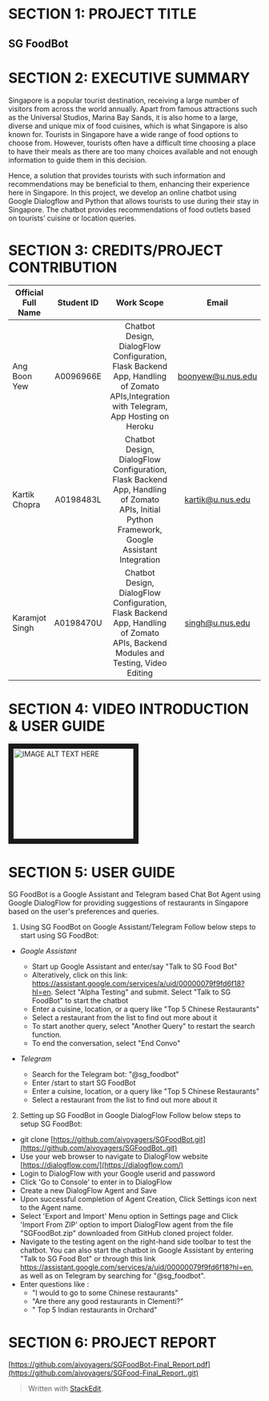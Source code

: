 # SECTION 1: PROJECT TITLE
SG FoodBot
--
# SECTION 2: EXECUTIVE SUMMARY
Singapore is a popular tourist destination, receiving a large number of visitors from across the world annually. Apart from famous attractions such as the Universal Studios, Marina Bay Sands, it is also home to a large, diverse and unique mix of food cuisines, which is what Singapore is also known for. Tourists in Singapore have a wide range of food options to choose from. However, tourists often have a difficult time choosing a place to have their meals as there are too many choices available and not enough information to guide them in this decision.

Hence, a solution that provides tourists with such information and recommendations may be beneficial to them, enhancing their experience here in Singapore. In this project, we develop an online chatbot using Google Dialogflow and Python that allows tourists to use during their stay in Singapore. The chatbot provides recommendations of food outlets based on tourists’ cuisine or location queries.

# SECTION 3: CREDITS/PROJECT CONTRIBUTION

| Official Full Name|Student ID| Work Scope  |Email|
| ------------- |:-------------:|:-----:|:----:|
|Ang Boon Yew   | A0096966E		|Chatbot Design, DialogFlow Configuration, Flask Backend App, Handling of Zomato APIs,Integration with Telegram, App Hosting on Heroku 	|boonyew@u.nus.edu|
|Kartik Chopra  |A0198483L		|Chatbot Design, DialogFlow Configuration, Flask Backend App, Handling of Zomato APIs, Initial Python Framework, Google Assistant Integration 	|kartik@u.nus.edu|
|Karamjot Singh |A0198470U		|Chatbot Design, DialogFlow Configuration, Flask Backend App, Handling of Zomato APIs, Backend Modules and Testing, Video Editing	|	singh@u.nus.edu|


# SECTION 4: VIDEO INTRODUCTION & USER GUIDE
<a href="http://www.youtube.com/watch?feature=player_embedded&v=YOUTUBE_VIDEO_ID_HERE
" target="_blank"><img src="http://img.youtube.com/vi/YOUTUBE_VIDEO_ID_HERE/0.jpg" 
alt="IMAGE ALT TEXT HERE" width="240" height="180" border="10" /></a>


# SECTION 5: USER GUIDE
SG FoodBot is a Google Assistant and Telegram based Chat Bot Agent using Google DialogFlow for providing suggestions of restaurants in Singapore based on the user's preferences and queries.

1. Using SG FoodBot on Google Assistant/Telegram
 Follow below steps to start using SG FoodBot:
 
- *Google Assistant*
	- Start up Google Assistant and enter/say "Talk to SG Food Bot"
	- Alteratively, click on this link: https://assistant.google.com/services/a/uid/00000079f9fd6f18?hl=en. Select "Alpha Testing" and submit. Select "Talk to SG FoodBot" to start the chatbot
	- Enter a cuisine, location, or a query like "Top 5 Chinese Restaurants"
	- Select a restaurant from the list to find out more about it
	- To start another query, select "Another Query" to restart the search function.
	- To end the conversation, select "End Convo"

- *Telegram*
	- Search for the Telegram bot: "@sg_foodbot"
	- Enter /start to start SG FoodBot
	- Enter a cuisine, location, or a query like "Top 5 Chinese Restaurants"
	- Select a restaurant from the list to find out more about it

2.  Setting up SG FoodBot in Google DialogFlow
Follow below steps to setup SG FoodBot:

-   git clone  [https://github.com/aivoyagers/SGFoodBot.git](https://github.com/aivoyagers/SGFoodBot..git)
-   Use your web browser to navigate to DialogFlow website  [https://dialogflow.com/](https://dialogflow.com/)
-   Login to DialogFlow with your Google userid and password
-   Click 'Go to Console' to enter in to DialogFlow
-   Create a new DialogFlow Agent and Save
-   Upon successful completion of Agent Creation, Click Settings icon next to the Agent name.
-   Select 'Export and Import' Menu option in Settings page and Click 'Import From ZIP' option to import DialogFlow agent from the file "SGFoodBot.zip" downloaded from GitHub cloned project folder.
- Navigate to the testing agent on the right-hand side toolbar to test the chatbot. You can also start the chatbot in Google Assistant by entering "Talk to SG Food Bot" or through this link https://assistant.google.com/services/a/uid/00000079f9fd6f18?hl=en, as well as on Telegram by searching for "@sg_foodbot".
-   Enter questions like :
    -   "I would to go to some Chinese restaurants"
    -   "Are there any good restaurants in Clementi?" 
    -   " Top 5 Indian restaurants in Orchard"
# SECTION 6: PROJECT REPORT
[https://github.com/aivoyagers/SGFoodBot-Final_Report.pdf](https://github.com/aivoyagers/SGFood-Final_Report..git)

> Written with [StackEdit](https://stackedit.io/).